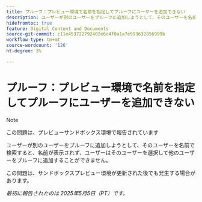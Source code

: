 ```yaml
---
title: プルーフ：プレビュー環境で名前を指定してプルーフにユーザーを追加できない
description: ユーザーが別のユーザーをプルーフに追加しようとして、そのユーザーを名前で検索すると、名前が表示されず、ユーザーはそのユーザーを選択して他のユーザーをプルーフに追加することができません。
hidefromtoc: true
feature: Digital Content and Documents
source-git-commit: c11e453722792402e6c4f0a1a7e993632856999b
workflow-type: tm+mt
source-wordcount: '126'
ht-degree: 3%

---
```



# プルーフ：プレビュー環境で名前を指定してプルーフにユーザーを追加できない

>[!NOTE]
>
>この問題は、プレビューサンドボックス環境で報告されています

ユーザーが別のユーザーをプルーフに追加しようとして、そのユーザーを名前で検索すると、名前が表示されず、ユーザーはそのユーザーを選択して他のユーザーをプルーフに追加することができません。

この問題は、サンドボックスプレビュー環境が更新された後でも発生する場合があります。

_最初に報告されたのは 2025年5月5日（PT）です。_
